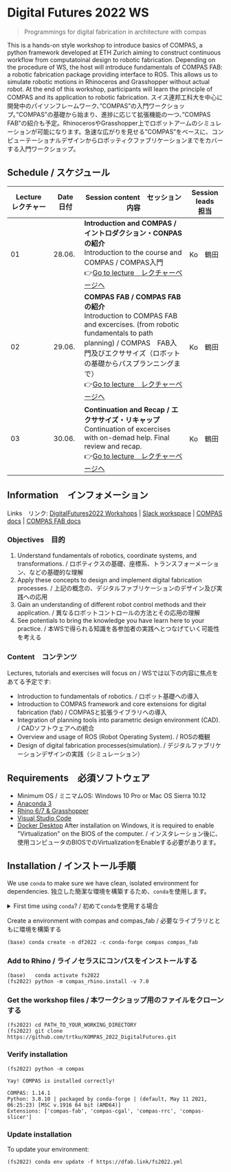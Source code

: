 # Digital Futures 2022 WS

> Programmings for digital fabrication in architecture with compas

This is a hands-on style workshop to introduce basics of COMPAS, a python framework developed at ETH Zurich aiming to construct continuous workflow from computatoinal design to robotic fabrication. Depending on the procedure of WS, the host will introduce fundamentals of COMPAS FAB: a robotic fabrication package providing interface to ROS. This allows us to simulate robotic motions in Rhinoceros and Grasshopper without actual robot. At the end of this workshop, participants will learn the principle of COMPAS and its application to robotic fabrication.
スイス連邦工科大を中心に開発中のパイソンフレームワーク、”COMPAS”の入門ワークショップ。”COMPAS”の基礎から始まり、進捗に応じて拡張機能の一つ、”COMPAS FAB”の紹介も予定。RhinocerosやGrasshopper上でロボットアームのシミュレーションが可能になります。急速な広がりを見せる”COMPAS”をベースに、コンピューテーショナルデザインからロボッティクファブリケーションまでをカバーする入門ワークショップ。

## Schedule / スケジュール

| Lecture　レクチャー | Date　日付   | Session content　セッション内容                                                                                                                                                                                                                                                                                                                                                                                                                          | Session leads　担当      |
|---------|--------|------------------------------------------------------------------------------------------------------------------------------------------------------------------------------------------------------------------------------------------------------------------------------------------------------------------------------------------------------------------------------------------------------------------------------------------|--------------------|
| 01      | 28.06. | **Introduction and COMPAS / イントロダクション・CONPASの紹介**<br>Introduction to the course and COMPAS / COMPAS入門<br>👉[Go to lecture　レクチャーページへ](lecture_01/README.md)                                                                                                                                                               | Ko　鶴田                |
| 02      | 29.06. | **COMPAS FAB / COMPAS FABの紹介**<br>Introduction to COMPAS FAB and excercises. (from robotic fundamentals to path planning) / COMPAS　FAB入門及びエクササイズ（ロボットの基礎からパスプランニングまで）<br>👉[Go to lecture　レクチャーページへ](lecture_02/README.md)                                                                                                                                                                                                           | Ko　鶴田       |
| 03      | 30.06. | **Continuation and Recap / エクササイズ・リキャップ**<br>Continuation of excercises with on-demad help. Final review and recap.<br>👉[Go to lecture　レクチャーページへ](lecture_03/README.md)                                                                                                                                                                                        | Ko　鶴田       |


## Information　インフォメーション

Links　リンク:
[DigitalFutures2022 Workshops](https://digitalfutures.international/workshop/programmings-for-digital-fabrication-in-architecture-with-compas/) |
[Slack workspace](https://join.slack.com/t/digitalfuture2022ws/shared_invite/zt-1brmimbtc-XRDzAF36pFCYHiYqCLywKQ) |
[COMPAS docs](https://compas.dev) |
[COMPAS FAB docs](https://gramaziokohler.github.io/compas_fab/latest/)

### Objectives　目的

1. Understand fundamentals of robotics, coordinate systems, and transformations. / ロボティクスの基礎、座標系、トランスフォーメーション、などの基礎的な理解
1. Apply these concepts to design and implement digital fabrication processes. / 上記の概念の、デジタルファブリケーションのデザイン及び実践への応用
1. Gain an understanding of different robot control methods and their application. / 異なるロボットコントロールの方法とその応用の理解
1. See potentials to bring the knowledge you have learn here to your practice. / 本WSで得られる知識を各参加者の実践へとつなげていく可能性を考える


### Content　コンテンツ

Lectures, tutorials and exercises will focus on / WSでは以下の内容に焦点をあてる予定です:

* Introduction to fundamentals of robotics. / ロボット基礎への導入
* Introduction to COMPAS framework and core extensions for digital fabrication (fab) / COMPASと拡張ライブラリへの導入
* Integration of planning tools into parametric design environment (CAD). / CADソフトウェアへの統合
* Overview and usage of ROS (Robot Operating System). / ROSの概観
* Design of digital fabrication processes(simulation). / デジタルファブリケーションデザインの実践（シミュレーション）

## Requirements　必須ソフトウェア

* Minimum OS / ミニマムOS: Windows 10 Pro or Mac OS Sierra 10.12
* [Anaconda 3](https://www.anaconda.com/distribution/)
* [Rhino 6/7 & Grasshopper](https://www.rhino3d.com/download)
* [Visual Studio Code](https://code.visualstudio.com/)
* [Docker Desktop](https://www.docker.com/products/docker-desktop) After installation on Windows, it is required to enable "Virtualization" on the BIOS of the computer. / インスタレーション後に、使用コンピュータのBIOSでのVirtualizationをEnableする必要があります。

## Installation / インストール手順

We use `conda` to make sure we have clean, isolated environment for dependencies.
独立した簡潔な環境を構築するため、`conda`を使用します。

<details><summary>First time using <code>conda</code>? / 初めて<code>conda</code>を使用する場合</summary>
<p>

Make sure you run this at least once:
少なくとも一度は以下のコマンドを走らせてください：

    (base) conda config --add channels conda-forge

</p>
</details>

Create a environment with compas and compas_fab / 必要なライブラリとともに環境を構築する

    (base) conda create -n df2022 -c conda-forge compas compas_fab

### Add to Rhino / ライノセラスにコンパスをインストールする

    (base)   conda activate fs2022
    (fs2022) python -m compas_rhino.install -v 7.0

### Get the workshop files / 本ワークショップ用のファイルをクローンする

    (fs2022) cd PATH_TO_YOUR_WORKING_DIRECTORY
    (fs2022) git clone https://github.com/trtku/KOMPAS_2022_DigitalFutures.git

### Verify installation

    (fs2022) python -m compas

    Yay! COMPAS is installed correctly!

    COMPAS: 1.14.1
    Python: 3.8.10 | packaged by conda-forge | (default, May 11 2021, 06:25:23) [MSC v.1916 64 bit (AMD64)]
    Extensions: ['compas-fab', 'compas-cgal', 'compas-rrc', 'compas-slicer']

### Update installation

To update your environment:

    (fs2022) conda env update -f https://dfab.link/fs2022.yml
